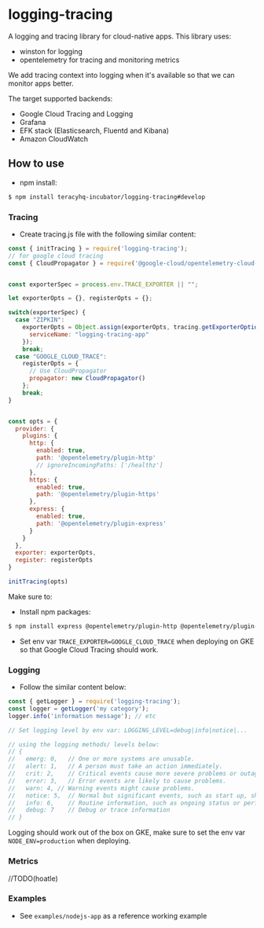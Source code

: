 # logging-tracing

A logging and tracing library for cloud-native apps. This library uses:
- winston for logging
- opentelemetry for tracing and monitoring metrics

We add tracing context into logging when it's available so that we can monitor apps better.

The target supported backends:
- Google Cloud Tracing and Logging
- Grafana
- EFK stack (Elasticsearch, Fluentd and Kibana)
- Amazon CloudWatch


## How to use

- npm install:

```bash
$ npm install teracyhq-incubator/logging-tracing#develop
```


### Tracing

- Create tracing.js file with the following similar content:

```js
const { initTracing } = require('logging-tracing');
// for google cloud tracing
const { CloudPropagator } = require('@google-cloud/opentelemetry-cloud-trace-propagator');


const exporterSpec = process.env.TRACE_EXPORTER || "";

let exporterOpts = {}, registerOpts = {};

switch(exporterSpec) {
  case "ZIPKIN":
    exporterOpts = Object.assign(exporterOpts, tracing.getExporterOptions(), {
      serviceName: "logging-tracing-app"
    });
    break;
  case "GOOGLE_CLOUD_TRACE":
    registerOpts = {
      // Use CloudPropagator
      propagator: new CloudPropagator()
    };
    break;
}


const opts = {
  provider: {
    plugins: {
      http: {
        enabled: true,
        path: '@opentelemetry/plugin-http'
        // ignoreIncomingPaths: ['/healthz']
      },
      https: {
        enabled: true,
        path: '@opentelemetry/plugin-https'
      },
      express: {
        enabled: true,
        path: '@opentelemetry/plugin-express'
      }
    }
  },
  exporter: exporterOpts,
  register: registerOpts
}

initTracing(opts)
```

Make sure to:

- Install npm packages:

```bash
$ npm install express @opentelemetry/plugin-http @opentelemetry/plugin-https @opentelemetry/plugin-express
```

- Set env var `TRACE_EXPORTER=GOOGLE_CLOUD_TRACE` when deploying on GKE so that Google Cloud Tracing should work.


### Logging

- Follow the similar content below:

```js
const { getLogger } = require('logging-tracing');
const logger = getLogger('my category');
logger.info('information message'); // etc

// Set logging level by env var: LOGGING_LEVEL=debug|info|notice|...

// using the logging methods/ levels below:
// { 
//   emerg: 0,   // One or more systems are unusable.
//   alert: 1,   // A person must take an action immediately.
//   crit: 2,    // Critical events cause more severe problems or outages.
//   error: 3,   // Error events are likely to cause problems.
//   warn: 4, // Warning events might cause problems.
//   notice: 5,  // Normal but significant events, such as start up, shut down, or a configuration change
//   info: 6,    // Routine information, such as ongoing status or performance.
//   debug: 7    // Debug or trace information
// }
```

Logging should work out of the box on GKE, make sure to set the env var `NODE_ENV=production` when
deploying.


### Metrics

//TODO(hoatle)


### Examples

- See `examples/nodejs-app` as a reference working example

